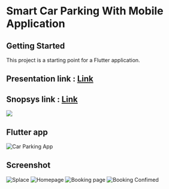 # Smart Car Parking With Mobile Application


## Getting Started

This project is a starting point for a Flutter application.
## Presentation link : <a href="https://www.canva.com/design/DAFdurFydeg/XtB_sUd2ZbmzV-jLP6wzTQ/view?utm_content=DAFdurFydeg&utm_campaign=designshare&utm_medium=link2&utm_source=sharebutton"> Link <a/>
## Snopsys link : <a href="https://docs.google.com/document/d/1ZsyngNLY_X-dFTtt3dfCJGs07xzUuPtQ/edit?usp=sharing&ouid=103362632489635974097&rtpof=true&sd=true"> Link <a/>

<a href="https://github.com/MrNitishroy/Smart_car_parking_IOT/releases/download/Download/app-release.apk"> <img src="https://blogger.googleusercontent.com/img/b/R29vZ2xl/AVvXsEhiCNHoK-BxTFyf-D7vzSNtGAsXun9e105dAXMKvDE7ilG86WSqiwHI_om6WEJQV47X8EmzP43rY_k2iRR1fX7I_oZg1GyswbRXmh02JgY0jFIn0IA-oCMMSIgUBX8YlwMk5QtP75shuYxHa-vDjDpkklPsjMz6A96dXkTZOHzlGiW1qtlzM0FPrPeXwg/s309/donwload%20app.png"></a>



## Flutter app 

![Car Parking App](https://blogger.googleusercontent.com/img/b/R29vZ2xl/AVvXsEjYZU7y1HuTl7fvxCITvZ7Lsg4CucHiR6OPRaCdJnG3nfop2gKlRZI7omprNYaXWffpUnpy2jpnXGACeNfUwHSK-_KBVcPQFcpL_uyObTYY8nG4YB1y_uAwGI6STG7iy0lPnefUHlYCkl14Lrqs7uaYZL733vmHQkc4QLNjc4qli5qRYqxm9OABEOO1nA/s1280/STATION%20With%20Application.png)


## Screenshot

![Splace](https://blogger.googleusercontent.com/img/b/R29vZ2xl/AVvXsEilTaZA6kVpSDT2EaTkIst8kSrOnsonY24TITKr6vfFnfNQvhdY8_YcN06eR-i7BG5CDJBvCsbMNEzg8hKJXEY4HvEgmRPXCPDnf47_wehOZ8Q54xHtZNyYu_suoMt0phOkC_HZqzvy8-hMxCiOi-dTZy1m-xgy2GxrU1il2N2Z7E0nheWsCoN-JIR7rQ/s1200/spalce.jpg)
![Homepage](https://blogger.googleusercontent.com/img/b/R29vZ2xl/AVvXsEgL8rEG_lVdItYOR37K8wkOczbVRmBTgj-F79byw6bH5sR61_aexB1ZOkshqoBGpvFWag-1vYGBGNsBwb0kPFeuzG8JbEvXs5Z7SwBw_LvGefG2_35cYmQuFlMlDn-bMsORvVTPJbJX_Ij7GAFy3l6LrZnU8AFxNTvTpq4da7GEQIybO6USPO5ED2zgtg/s1200/home%20page.jpg)
![Booking page](https://blogger.googleusercontent.com/img/b/R29vZ2xl/AVvXsEgT2kuefilevwIcx3s3lSCnSSPK0bMsswgChivlTggmAGbNoQfdmrK9f5KvFwHd90vT3gAOdeHOrN5PU1v3i4CT3zdqNtLEQE_yMs8n6SFt5gWIizgPiGBboo8zg728PNJbfGYHmIOnqHI-vUuXo1CHmzrw-B8eWSZaEFnxkxa7pOv469pnHZonFDxvyw/s1200/book%20slot.jpg)
![Booking Confimed](https://blogger.googleusercontent.com/img/b/R29vZ2xl/AVvXsEi4zJsS6jTNMn_TuLVfTcZMllvKkWxFxaYu7zMtx1paszWGAcs_1WjfH5s-UfnrJ_A9ZAW3uGeovj13u2dliR_3FXyMtYx6h4dS3fTygXDaBScusHhkAbRBpWVQ_NHpFUoFeM35wAb8tsySGhkH2MIhEtZMDxUjG2krLcHwmS_KuxueRCLTV7rj2FznZA/s1200/payment%20done.jpg)



